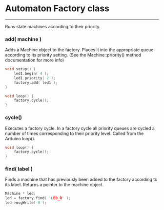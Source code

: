 # Automaton Factory class #
----------

Runs state machines according to their priority.

### add( machine ) ###

Adds a Machine object to the factory. Places it into the appropriate queue according to its priority setting. (See the Machine::priority() method documentation for more info)

```c++
void setup() {
	led1.begin( 4 );
	led1.priority( 2 );
	factory.add( led1 );
}

void loop() {
	factory.cycle();
}
```	

### cycle() ###

Executes a factory cycle. In a factory cycle all priority queues are cycled a number of times corresponding to their priority level. Called from the Arduino loop().

```c++
void loop() {
	factory.cycle();
}
```

### find( label ) ###

Finds a machine that has previously been added to the factory according to its label. Returns a pointer to the machine object.

```c++
Machine * led;
led = factory.find( 'LED_R' );
led->msgWrite( 0 );
```
